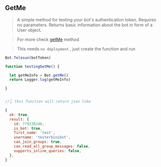 ## GetMe

> A simple method for testing your bot's authentication token. Requires no parameters. Returns basic information about the bot in form of a User object.

> For more check [getMe](https://core.telegram.org/bots/api#getme) method

> This needs `no deployment` , just create the function and run

```js
Bot.Telesun(botToken)

function testingGetMe() {

  let getMeInfo = Bot.getMe()
  return Logger.log(getMeInfo)

}


//👆 this function will return json like

{
  ok: true,
  result: {
    id: 779238246,
    is_bot: true,
    first_name: 'test',
    username: 'testerbinibot',
    can_join_groups: true,
    can_read_all_group_messages: false,
    supports_inline_queries: false,
  },
}
```
